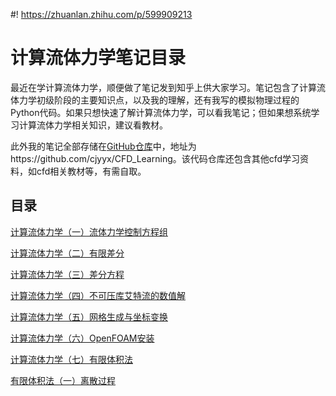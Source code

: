 #! https://zhuanlan.zhihu.com/p/599909213
# 计算流体力学笔记目录

最近在学计算流体力学，顺便做了笔记发到知乎上供大家学习。笔记包含了计算流体力学初级阶段的主要知识点，以及我的理解，还有我写的模拟物理过程的Python代码。如果只想快速了解计算流体力学，可以看我笔记；但如果想系统学习计算流体力学相关知识，建议看教材。

此外我的笔记全部存储在[GitHub仓库](https://github.com/cjyyx/CFD_Learning)中，地址为https://github.com/cjyyx/CFD_Learning。该代码仓库还包含其他cfd学习资料，如cfd相关教材等，有需自取。

## 目录

[计算流体力学（一）流体力学控制方程组](https://zhuanlan.zhihu.com/p/599269604)

[计算流体力学（二）有限差分](https://zhuanlan.zhihu.com/p/599416488)

[计算流体力学（三）差分方程](https://zhuanlan.zhihu.com/p/599619784)

[计算流体力学（四）不可压库艾特流的数值解](https://zhuanlan.zhihu.com/p/600043678)

[计算流体力学（五）网格生成与坐标变换](https://zhuanlan.zhihu.com/p/600219849)

[计算流体力学（六）OpenFOAM安装](https://zhuanlan.zhihu.com/p/601418292)

[计算流体力学（七）有限体积法](https://zhuanlan.zhihu.com/p/602359980)

[有限体积法（一）离散过程](https://zhuanlan.zhihu.com/p/603476900)